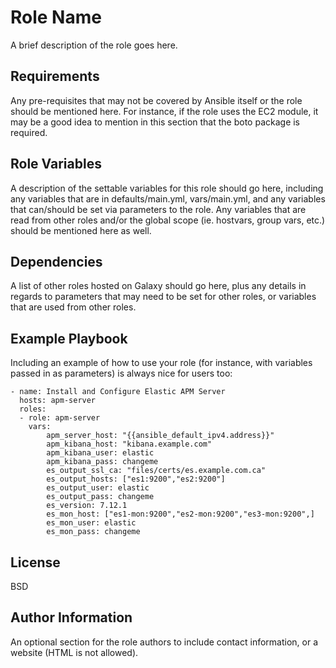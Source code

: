 Role Name
=========

A brief description of the role goes here.

Requirements
------------

Any pre-requisites that may not be covered by Ansible itself or the role should be mentioned here. For instance, if the role uses the EC2 module, it may be a good idea to mention in this section that the boto package is required.

Role Variables
--------------

A description of the settable variables for this role should go here, including any variables that are in defaults/main.yml, vars/main.yml, and any variables that can/should be set via parameters to the role. Any variables that are read from other roles and/or the global scope (ie. hostvars, group vars, etc.) should be mentioned here as well.

Dependencies
------------

A list of other roles hosted on Galaxy should go here, plus any details in regards to parameters that may need to be set for other roles, or variables that are used from other roles.

Example Playbook
----------------

Including an example of how to use your role (for instance, with variables passed in as parameters) is always nice for users too:

    - name: Install and Configure Elastic APM Server
      hosts: apm-server
      roles:
      - role: apm-server
        vars:
            apm_server_host: "{{ansible_default_ipv4.address}}"
            apm_kibana_host: "kibana.example.com"
            apm_kibana_user: elastic
            apm_kibana_pass: changeme
            es_output_ssl_ca: "files/certs/es.example.com.ca"
            es_output_hosts: ["es1:9200","es2:9200"]
            es_output_user: elastic
            es_output_pass: changeme
            es_version: 7.12.1
            es_mon_host: ["es1-mon:9200","es2-mon:9200","es3-mon:9200",]
            es_mon_user: elastic
            es_mon_pass: changeme


License
-------

BSD

Author Information
------------------

An optional section for the role authors to include contact information, or a website (HTML is not allowed).
